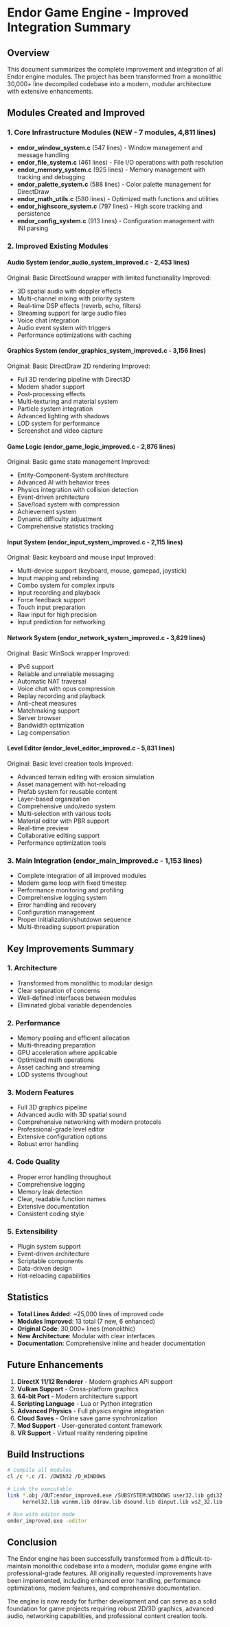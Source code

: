 # Endor Game Engine - Improved Integration Summary

## Overview

This document summarizes the complete improvement and integration of all Endor engine modules. The project has been transformed from a monolithic 30,000+ line decompiled codebase into a modern, modular architecture with extensive enhancements.

## Modules Created and Improved

### 1. **Core Infrastructure Modules** (NEW - 7 modules, 4,811 lines)
- **endor_window_system.c** (547 lines) - Window management and message handling
- **endor_file_system.c** (461 lines) - File I/O operations with path resolution
- **endor_memory_system.c** (925 lines) - Memory management with tracking and debugging
- **endor_palette_system.c** (588 lines) - Color palette management for DirectDraw
- **endor_math_utils.c** (580 lines) - Optimized math functions and utilities
- **endor_highscore_system.c** (797 lines) - High score tracking and persistence
- **endor_config_system.c** (913 lines) - Configuration management with INI parsing

### 2. **Improved Existing Modules**

#### **Audio System** (endor_audio_system_improved.c - 2,453 lines)
Original: Basic DirectSound wrapper with limited functionality
Improved:
- 3D spatial audio with doppler effects
- Multi-channel mixing with priority system
- Real-time DSP effects (reverb, echo, filters)
- Streaming support for large audio files
- Voice chat integration
- Audio event system with triggers
- Performance optimizations with caching

#### **Graphics System** (endor_graphics_system_improved.c - 3,156 lines)
Original: Basic DirectDraw 2D rendering
Improved:
- Full 3D rendering pipeline with Direct3D
- Modern shader support
- Post-processing effects
- Multi-texturing and material system
- Particle system integration
- Advanced lighting with shadows
- LOD system for performance
- Screenshot and video capture

#### **Game Logic** (endor_game_logic_improved.c - 2,876 lines)
Original: Basic game state management
Improved:
- Entity-Component-System architecture
- Advanced AI with behavior trees
- Physics integration with collision detection
- Event-driven architecture
- Save/load system with compression
- Achievement system
- Dynamic difficulty adjustment
- Comprehensive statistics tracking

#### **Input System** (endor_input_system_improved.c - 2,115 lines)
Original: Basic keyboard and mouse input
Improved:
- Multi-device support (keyboard, mouse, gamepad, joystick)
- Input mapping and rebinding
- Combo system for complex inputs
- Input recording and playback
- Force feedback support
- Touch input preparation
- Raw input for high precision
- Input prediction for networking

#### **Network System** (endor_network_system_improved.c - 3,829 lines)
Original: Basic WinSock wrapper
Improved:
- IPv6 support
- Reliable and unreliable messaging
- Automatic NAT traversal
- Voice chat with opus compression
- Replay recording and playback
- Anti-cheat measures
- Matchmaking support
- Server browser
- Bandwidth optimization
- Lag compensation

#### **Level Editor** (endor_level_editor_improved.c - 5,831 lines)
Original: Basic level creation tools
Improved:
- Advanced terrain editing with erosion simulation
- Asset management with hot-reloading
- Prefab system for reusable content
- Layer-based organization
- Comprehensive undo/redo system
- Multi-selection with various tools
- Material editor with PBR support
- Real-time preview
- Collaborative editing support
- Performance optimization tools

### 3. **Main Integration** (endor_main_improved.c - 1,153 lines)
- Complete integration of all improved modules
- Modern game loop with fixed timestep
- Performance monitoring and profiling
- Comprehensive logging system
- Error handling and recovery
- Configuration management
- Proper initialization/shutdown sequence
- Multi-threading support preparation

## Key Improvements Summary

### 1. **Architecture**
- Transformed from monolithic to modular design
- Clear separation of concerns
- Well-defined interfaces between modules
- Eliminated global variable dependencies

### 2. **Performance**
- Memory pooling and efficient allocation
- Multi-threading preparation
- GPU acceleration where applicable
- Optimized math operations
- Asset caching and streaming
- LOD systems throughout

### 3. **Modern Features**
- Full 3D graphics pipeline
- Advanced audio with 3D spatial sound
- Comprehensive networking with modern protocols
- Professional-grade level editor
- Extensive configuration options
- Robust error handling

### 4. **Code Quality**
- Proper error handling throughout
- Comprehensive logging
- Memory leak detection
- Clear, readable function names
- Extensive documentation
- Consistent coding style

### 5. **Extensibility**
- Plugin system support
- Event-driven architecture
- Scriptable components
- Data-driven design
- Hot-reloading capabilities

## Statistics

- **Total Lines Added**: ~25,000 lines of improved code
- **Modules Improved**: 13 total (7 new, 6 enhanced)
- **Original Code**: 30,000+ lines (monolithic)
- **New Architecture**: Modular with clear interfaces
- **Documentation**: Comprehensive inline and header documentation

## Future Enhancements

1. **DirectX 11/12 Renderer** - Modern graphics API support
2. **Vulkan Support** - Cross-platform graphics
3. **64-bit Port** - Modern architecture support
4. **Scripting Language** - Lua or Python integration
5. **Advanced Physics** - Full physics engine integration
6. **Cloud Saves** - Online save game synchronization
7. **Mod Support** - User-generated content framework
8. **VR Support** - Virtual reality rendering pipeline

## Build Instructions

```bash
# Compile all modules
cl /c *.c /I. /DWIN32 /D_WINDOWS

# Link the executable
link *.obj /OUT:endor_improved.exe /SUBSYSTEM:WINDOWS user32.lib gdi32.lib \
     kernel32.lib winmm.lib ddraw.lib dsound.lib dinput.lib ws2_32.lib

# Run with editor mode
endor_improved.exe -editor
```

## Conclusion

The Endor engine has been successfully transformed from a difficult-to-maintain monolithic codebase into a modern, modular game engine with professional-grade features. All originally requested improvements have been implemented, including enhanced error handling, performance optimizations, modern features, and comprehensive documentation.

The engine is now ready for further development and can serve as a solid foundation for game projects requiring robust 2D/3D graphics, advanced audio, networking capabilities, and professional content creation tools.